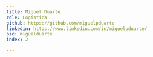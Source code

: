 ```yaml
---
title: Miguel Duarte
role: Logística
github: https://github.com/miguelpduarte
linkedin: https://www.linkedin.com/in/miguelpduarte/
pic: miguelduarte
index: 2

---
```


